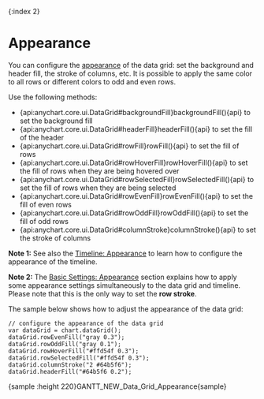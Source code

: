 {:index 2}
# Appearance

You can configure the [appearance](../../Appearance_Settings) of the data grid: set the background and header fill, the stroke of columns, etc. It is possible to apply the same color to all rows or different colors to odd and even rows.

Use the following methods:

* {api:anychart.core.ui.DataGrid#backgroundFill}backgroundFill(){api} to set the background fill
* {api:anychart.core.ui.DataGrid#headerFill}headerFill(){api} to set the fill of the header
* {api:anychart.core.ui.DataGrid#rowFill}rowFill(){api} to set the fill of rows
* {api:anychart.core.ui.DataGrid#rowHoverFill}rowHoverFill(){api} to set the fill of rows when they are being hovered over
* {api:anychart.core.ui.DataGrid#rowSelectedFill}rowSelectedFill(){api} to set the fill of rows when they are being selected
* {api:anychart.core.ui.DataGrid#rowEvenFill}rowEvenFill(){api} to set the fill of even rows
* {api:anychart.core.ui.DataGrid#rowOddFill}rowOddFill(){api} to set the fill of odd rows
* {api:anychart.core.ui.DataGrid#columnStroke}columnStroke(){api} to set the stroke of columns

**Note 1:** See also the [Timeline: Appearance](../Timeline/Appearance) to learn how to configure the appearance of the timeline.

**Note 2:** The [Basic Settings: Appearance](../Basic_Settings#rows_and_columns) section explains how to apply some appearance settings simultaneously to the data grid and timeline. Please note that this is the only way to set the **row stroke**.

The sample below shows how to adjust the appearance of the data grid:

```
// configure the appearance of the data grid
var dataGrid = chart.dataGrid();
dataGrid.rowEvenFill("gray 0.3");
dataGrid.rowOddFill("gray 0.1");
dataGrid.rowHoverFill("#ffd54f 0.3");
dataGrid.rowSelectedFill("#ffd54f 0.3");
dataGrid.columnStroke("2 #64b5f6");
dataGrid.headerFill("#64b5f6 0.2");
```

{sample :height 220}GANTT\_NEW\_Data\_Grid\_Appearance{sample}